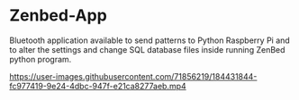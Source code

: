 # Zenbed-App
Bluetooth application available to send patterns to Python Raspberry Pi and to alter the settings and change SQL database files inside running ZenBed python program. 


https://user-images.githubusercontent.com/71856219/184431844-fc977419-9e24-4dbc-947f-e21ca8277aeb.mp4

